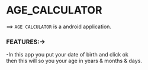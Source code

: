 # AGE_CALCULATOR
==> `AGE CALCULATOR` is a android application. 
### FEATURES:->
-In this app you put your date of birth and click ok<br>
 then this will so you your age in years & months & days.

